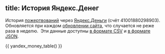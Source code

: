 title: История Яндекс.Денег
---

История [пожертвований][1] через [Яндекс.Деньги][2] (счёт 41001880298903). 
Обновляется при каждом [обновлении сайта][3], что случается не реже раза в
неделю.  Эти данные доступны [в формате CSV][4] и [в формате JSON][5].

{{ yandex_money_table() }}

[1]: /support/donate/
[2]: http://money.yandex.ru/
[3]: /about/site/
[4]: /support/donate/yandex/history.csv
[5]: /support/donate/yandex/history.json
